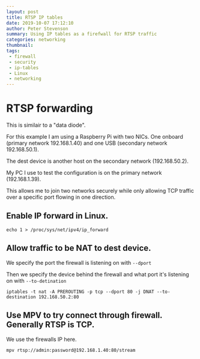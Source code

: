```yaml
---
layout: post
title: RTSP IP tables
date: 2019-10-07 17:12:10
author: Peter Stevenson
summary: Using IP tables as a firefwall for RTSP traffic
categories: networking
thumbnail:
tags:
 - firewall
 - security
 - ip-tables
 - Linux
 - networking
---
```


# RTSP forwarding

This is similair to a "data diode". 

For this example I am using a Raspberry Pi with two NICs. One onboard (primary network 192.168.1.40) and one USB (secondary network 192.168.50.1). 

The dest device is another host on the secondary network (192.168.50.2).

My PC I use to test the configuration is on the primary network (192.168.1.39).

This allows me to join two networks securely while only allowing TCP traffic over a specific port flowing in one direction.

## Enable IP forward in Linux.

`echo 1 > /proc/sys/net/ipv4/ip_forward`

## Allow traffic to be NAT to dest device.

We specify the port the firewall is listening on with `--dport`

Then we specify the device behind the firewall and what port it's listening on with `--to-detination`

`iptables -t nat -A PREROUTING -p tcp --dport 80 -j DNAT --to-destination 192.168.50.2:80`

## Use MPV to try connect through firewall. Generally RTSP is TCP.

We use the firewalls IP here.

`mpv rtsp://admin:password@192.168.1.40:80/stream`
